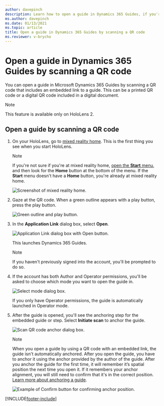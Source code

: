 ```yaml
---
author: davepinch
description: Learn how to open a guide in Dynamics 365 Guides, if you're an operator, by scanning a QR code.
ms.author: davepinch
ms.date: 01/13/2021
ms.topic: article
title: Open a guide in Dynamics 365 Guides by scanning a QR code
ms.reviewer: v-brycho
---
```


# Open a guide in Dynamics 365 Guides by scanning a QR code 

You can open a guide in Microsoft Dynamics 365 Guides by scanning a QR code that includes an embedded link to a guide. This can be a printed QR code or a digital QR code included in a digital document. 

> [!NOTE]
> This feature is available only on HoloLens 2.
 
## Open a guide by scanning a QR code

1. On your HoloLens, go to [mixed reality home](/hololens/hololens2-basic-usage#start-menu-mixed-reality-home-and-apps). This is the first thing you see when you start HoloLens.

    > [!NOTE]
    > If you're not sure if you're at mixed reality home, [open the **Start** menu](/hololens/hololens2-basic-usage#start-menu-mixed-reality-home-and-app), and then look for the **Home** button at the bottom of the menu. If the **Start** menu doesn't have a **Home** button, you're already at mixed reality home.
    
     ![Screenshot of mixed reality home.](media/qr-code-open-mixed-reality-home.PNG "Screen shot of mixed reality home")

2. Gaze at the QR code. When a green outline appears with a play button, press the play button. 

    ![Green outline and play button.](media/embed-qr-code-printed.PNG "Green outline and play button")
    
3. In the **Application Link** dialog box, select **Open**.

    ![Application Link dialog box with Open button.](media/qr-code-open-application-link.PNG "Application Link dialog box with Open button")

     This launches Dynamics 365 Guides.    
    
    > [!NOTE] 
    > If you haven't previously signed into the account, you'll be prompted to do so. 
    
4. If the account has both Author and Operator permissions, you'll be asked to choose which mode you want to open the guide in. 

    ![Select mode dialog box.](media/qr-code-open-select-mode.PNG "Select mode dialog box")

    If you only have Operator permissions, the guide is automatically launched in Operator mode.    
    
5. After the guide is opened, you'll see the anchoring step for the embedded guide or step. Select **Initiate scan** to anchor the guide.
    
    ![Scan QR code anchor dialog box.](media/qr-code-open-anchor-step.PNG "Scan QR code anchor dialog box")
 
    > [!NOTE]
    > When you open a guide by using a QR code with an embedded link, the guide isn't automatically anchored. After you open the guide, you have to anchor it using the anchor
    provided by the author of the guide. After you anchor the guide for the first time, it will remember it’s spatial position the next time you open it. 
    If it remembers your anchor alignment, you will still need to confirm that it's in the correct position. [Learn more about anchoring a guide](operator-anchor.md).
    
    ![Example of Confirm button for confirming anchor position.](media/qr-code-open-confirm-anchor.PNG "Example of Confirm button for confirming anchor position")
    


[!INCLUDE[footer-include](../includes/footer-banner.md)]